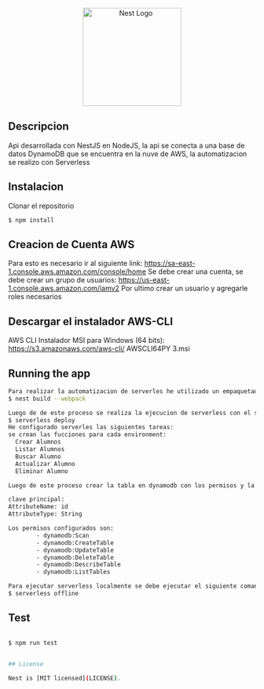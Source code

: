 <p align="center">
  <a href="http://nestjs.com/" target="blank"><img src="https://nestjs.com/img/logo-small.svg" width="200" alt="Nest Logo" /></a>
</p>

## Descripcion
Api desarrollada con NestJS en NodeJS, la api se conecta a una base de datos DynamoDB que se encuentra en la nuve de AWS, la automatizacion se realizo con Serverless

## Instalacion
Clonar el repositorio

```bash
$ npm install
```
## Creacion de Cuenta AWS
Para esto es necesario ir al siguiente link: https://sa-east-1.console.aws.amazon.com/console/home
Se debe crear una cuenta, se debe crear un grupo de usuarios: https://us-east-1.console.aws.amazon.com/iamv2
Por ultimo crear un usuario y agregarle roles necesarios

## Descargar el instalador AWS-CLI
AWS CLI Instalador MSI para Windows (64 bits): https://s3.amazonaws.com/aws-cli/ AWSCLI64PY 3.msi


## Running the app

```bash
Para realizar la automatizacion de serverles he utilizado un empaquetador que tiene como finalidad dejar todos los archivos con extencion TS ne un solo archivo main.js, para realizar esta ejecucion ingrese el siguiente comnado en el terminal del proyecto
$ nest build --webpack

Luego de de este proceso se realiza la ejecucion de serverless con el siguiente comando
$ serverless deploy
He configurado serverles las siguientes tareas:
se crean las fucciones para cada environment:
  Crear Alumnos
  Listar Alumnos
  Buscar Alumno
  Actualizar Alumno
  Eliminar Alumno

Luego de este proceso crear la tabla en dynamodb con los permisos y la ID para almecesar registros

clave principal:
AttributeName: id
AttributeType: String

Los permisos configurados son:
        - dynamodb:Scan
        - dynamodb:CreateTable
        - dynamodb:UpdateTable
        - dynamodb:DeleteTable
        - dynamodb:DescribeTable
        - dynamodb:ListTables

Para ejecutar serverless localmente se debe ejecutar el siguiente comando
$ serverless offline 
```

## Test

```bash

$ npm run test


## License

Nest is [MIT licensed](LICENSE).

